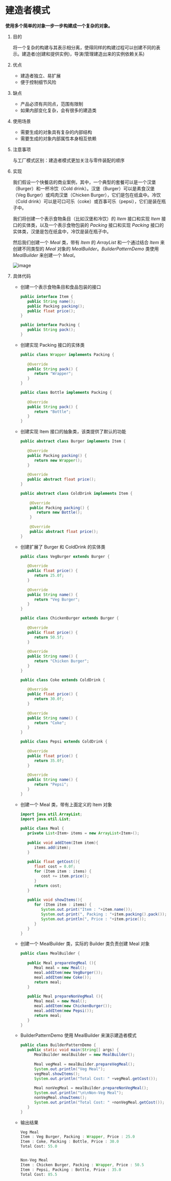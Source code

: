# 建造者模式

**使用多个简单的对象一步一步构建成一个复杂的对象。**

1. 目的

   将一个复杂的构建与其表示相分离，使得同样的构建过程可以创建不同的表示。建造者(创建和提供实例)，导演(管理建造出来的实例依赖关系)

2. 优点

   - 建造者独立、易扩展
   - 便于控制细节风险

3. 缺点

   - 产品必须有共同点，范围有限制
   - 如果内部变化复杂，会有很多的建造类

4. 使用场景

   - 需要生成的对象具有复杂的内部结构
   - 需要生成的对象内部属性本身相互依赖

5. 注意事项

   与工厂模式区别：建造者模式更加关注与零件装配的顺序

6. 实现

   我们假设一个快餐店的商业案例，其中，一个典型的套餐可以是一个汉堡（Burger）和一杯冷饮（Cold drink）。汉堡（Burger）可以是素食汉堡（Veg Burger）或鸡肉汉堡（Chicken Burger），它们是包在纸盒中。冷饮（Cold drink）可以是可口可乐（coke）或百事可乐（pepsi），它们是装在瓶子中。

   我们将创建一个表示食物条目（比如汉堡和冷饮）的 *Item* 接口和实现 *Item* 接口的实体类，以及一个表示食物包装的 *Packing* 接口和实现 *Packing* 接口的实体类，汉堡是包在纸盒中，冷饮是装在瓶子中。

   然后我们创建一个 *Meal* 类，带有 *Item* 的 *ArrayList* 和一个通过结合 *Item* 来创建不同类型的 *Meal* 对象的 *MealBuilder*。*BuilderPatternDemo* 类使用 *MealBuilder* 来创建一个 *Meal*。

   ![image](https://github.com/Einsgates/DesignPattern/blob/master/photos/%E5%BB%BA%E9%80%A0%E8%80%85%E6%A8%A1%E5%BC%8F.png)

7. 具体代码

   - 创建一个表示食物条目和食品包装的接口

     ```java
     public interface Item {
        public String name();
        public Packing packing();
        public float price();    
     }
     ```

     ```java
     public interface Packing {
        public String pack();
     }
     ```

   - 创建实现 Packing 接口的实体类

     ```java
     public class Wrapper implements Packing {
      
        @Override
        public String pack() {
           return "Wrapper";
        }
     }
     
     ```

     ```java
     public class Bottle implements Packing {
      
        @Override
        public String pack() {
           return "Bottle";
        }
     }
     ```

   - 创建实现 Item 接口的抽象类，该类提供了默认的功能

     ```java
     public abstract class Burger implements Item {
      
        @Override
        public Packing packing() {
           return new Wrapper();
        }
      
        @Override
        public abstract float price();
     }
     ```

     ```java
     public abstract class ColdDrink implements Item {
      
         @Override
         public Packing packing() {
            return new Bottle();
         }
      
         @Override
         public abstract float price();
     }
     ```

   - 创建扩展了 Burger 和 ColdDrink 的实体类

     ```java
     public class VegBurger extends Burger {
      
        @Override
        public float price() {
           return 25.0f;
        }
      
        @Override
        public String name() {
           return "Veg Burger";
        }
     }
     ```

     ```java
     public class ChickenBurger extends Burger {
      
        @Override
        public float price() {
           return 50.5f;
        }
      
        @Override
        public String name() {
           return "Chicken Burger";
        }
     }
     ```

     ```java
     public class Coke extends ColdDrink {
      
        @Override
        public float price() {
           return 30.0f;
        }
      
        @Override
        public String name() {
           return "Coke";
        }
     }
     ```

     ```java
     public class Pepsi extends ColdDrink {
      
        @Override
        public float price() {
           return 35.0f;
        }
      
        @Override
        public String name() {
           return "Pepsi";
        }
     }
     ```

   - 创建一个 Meal 类，带有上面定义的 Item 对象

     ```java
     import java.util.ArrayList;
     import java.util.List;
      
     public class Meal {
        private List<Item> items = new ArrayList<Item>();    
      
        public void addItem(Item item){
           items.add(item);
        }
      
        public float getCost(){
           float cost = 0.0f;
           for (Item item : items) {
              cost += item.price();
           }        
           return cost;
        }
      
        public void showItems(){
           for (Item item : items) {
              System.out.print("Item : "+item.name());
              System.out.print(", Packing : "+item.packing().pack());
              System.out.println(", Price : "+item.price());
           }        
        }    
     }
     ```

   - 创建一个 MealBuilder 类，实际的 Builder 类负责创建 Meal 对象

     ```java
     public class MealBuilder {
      
        public Meal prepareVegMeal (){
           Meal meal = new Meal();
           meal.addItem(new VegBurger());
           meal.addItem(new Coke());
           return meal;
        }   
      
        public Meal prepareNonVegMeal (){
           Meal meal = new Meal();
           meal.addItem(new ChickenBurger());
           meal.addItem(new Pepsi());
           return meal;
        }
     }
     ```

   - BuilderPatternDemo 使用 MealBuilder 来演示建造者模式

     ```java
     public class BuilderPatternDemo {
        public static void main(String[] args) {
           MealBuilder mealBuilder = new MealBuilder();
      
           Meal vegMeal = mealBuilder.prepareVegMeal();
           System.out.println("Veg Meal");
           vegMeal.showItems();
           System.out.println("Total Cost: " +vegMeal.getCost());
      
           Meal nonVegMeal = mealBuilder.prepareNonVegMeal();
           System.out.println("\n\nNon-Veg Meal");
           nonVegMeal.showItems();
           System.out.println("Total Cost: " +nonVegMeal.getCost());
        }
     }
     ```

   - 输出结果

     ```java
     Veg Meal
     Item : Veg Burger, Packing : Wrapper, Price : 25.0
     Item : Coke, Packing : Bottle, Price : 30.0
     Total Cost: 55.0
     
     
     Non-Veg Meal
     Item : Chicken Burger, Packing : Wrapper, Price : 50.5
     Item : Pepsi, Packing : Bottle, Price : 35.0
     Total Cost: 85.5
     ```

     
